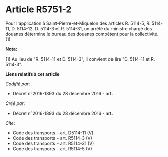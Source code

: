 # Article R5751-2

Pour l'application à Saint-Pierre-et-Miquelon des articles R. 5114-5, R. 5114-11, D. 5114-12, D. 5114-3 et R. 5114-31, un
arrêté du ministre chargé des douanes détermine le bureau des douanes compétent pour la collectivité. (1)

**Nota:**

(1) Au lieu de "R. 5114-11 et D. 5114-3", il convient de lire "D. 5114-11 et R. 5114-3".

**Liens relatifs à cet article**

_Codifié par_:

  - Décret n°2016-1893 du 28 décembre 2016 - art.

_Créé par_:

  - Décret n°2016-1893 du 28 décembre 2016 - art.

_Cite_:

  - Code des transports - art. D5114-11 (V)
  - Code des transports - art. R5114-3 (V)
  - Code des transports - art. R5114-31 (V)
  - Code des transports - art. R5114-5 (V)
